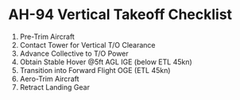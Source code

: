 # AH-94 Vertical Takeoff Checklist

1. Pre-Trim Aircraft
2. Contact Tower for Vertical T/O Clearance
3. Advance Collective to T/O Power
4. Obtain Stable Hover @5ft AGL IGE (below ETL 45kn)
5. Transition into Forward Flight OGE (ETL 45kn)
6. Aero-Trim Aircraft
7. Retract Landing Gear
